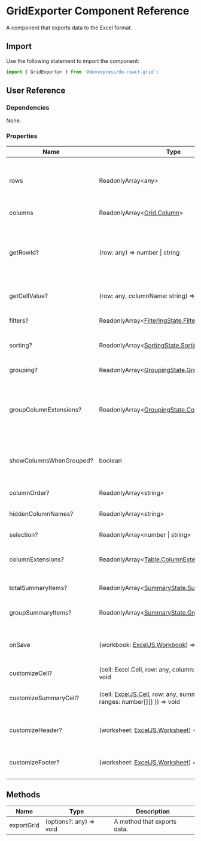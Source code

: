 # GridExporter Component Reference

A component that exports data to the Excel format.

## Import

Use the following statement to import the component:

```js
import { GridExporter } from '@devexpress/dx-react-grid';
```

## User Reference

### Dependencies

None.

### Properties

Name | Type | Default | Description
-----|------|---------|------------
rows | ReadonlyArray&lt;any&gt; | | Data for grid rows. Refer to [Data Accessors](../guides/data-accessors.md) for details.
columns | ReadonlyArray&lt;[Grid.Column](grid.md#column)&gt; | | Grid columns.
getRowId? | (row: any) => number &#124; string | | A function that gets a unique row identifier. Use it if the identifier is not the row index.
getCellValue? | (row: any, columnName: string) => any | | A function that gets a cell value.
filters? | ReadonlyArray&lt;[FilteringState.Filter](filtering-state.md#filter)&gt; | | Specifies filtering settings.
sorting? | ReadonlyArray&lt;[SortingState.Sorting](sorting-state.md#sorting)&gt; | | Specifies sorting settings.
grouping? | ReadonlyArray&lt;[GroupingState.Grouping](grouping-state.md#grouping)&gt; | | Specifies columns to group by.
groupColumnExtensions? | ReadonlyArray&lt;[GroupingState.ColumnExtension](grouping-state.md#groupingstatecolumnextension)&gt; | | Specifies additional properties for the columns used in grouping.
showColumnsWhenGrouped? | boolean | false | Specifies whether to display the column used in grouping.
columnOrder? | ReadonlyArray&lt;string&gt; | | The column order.
hiddenColumnNames? | ReadonlyArray&lt;string&gt; | | The names of hidden columns.
selection? | ReadonlyArray&lt;number &#124; string&gt; | | Selected row IDs.
columnExtensions? | ReadonlyArray&lt;[Table.ColumnExtension](table.md#tablecolumnextension)&gt; | | Specifies additional column properties.
totalSummaryItems? | ReadonlyArray&lt;[SummaryState.SummaryItem](summary-state.md#summaryitem)&gt; | | Total summary items.
groupSummaryItems? | ReadonlyArray&lt;[SummaryState.GroupSummaryItem](summary-state.md#groupsummaryitem)&gt; | | Group summary items.
onSave | (workbook: [ExcelJS.Workbook](https://github.com/exceljs/exceljs#set-workbook-properties)) => void | | A function that should save the Excel document.
customizeCell? | (cell: Excel.Cell, row: any, column: [Grid.Column](grid.md#column)) => void | | Customizes Excel cells.
customizeSummaryCell? | (cell: [ExcelJS.Cell](https://github.com/exceljs/exceljs#handling-individual-cells), row: any, summary: { type: string, ranges: number[][] }) => void | | Customizes Excel cells that display summaries.
customizeHeader? | (worksheet: [ExcelJS.Worksheet](https://github.com/exceljs/exceljs#worksheet-properties)) => void | | Customizes the document's header.
customizeFooter? | (worksheet: [ExcelJS.Worksheet](https://github.com/exceljs/exceljs#worksheet-properties)) => void | | Customizes the document's footer.

## Methods

Name | Type | Description
-----|------|------------
exportGrid | (options?: any) => void | A method that exports data.
